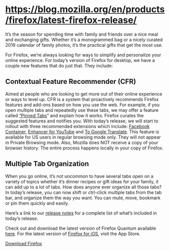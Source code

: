 # https://blog.mozilla.org/en/products/firefox/latest-firefox-release/

It’s the season for spending time with family and friends over a nice meal and exchanging gifts. Whether it’s a monogrammed bag or a nicely curated 2019 calendar of family photos, it’s the practical gifts that get the most use.

For Firefox, we’re always looking for ways to simplify and personalize your online experience. For today’s version of Firefox for desktop, we have a couple new features that do just that. They include:

## Contextual Feature Recommender (CFR)

Aimed at people who are looking to get more out of their online experience or ways to level up. CFR is a system that proactively recommends Firefox features and add-ons based on how you use the web. For example, if you open multiple tabs and repeatedly use these tabs, we may offer a feature called [“Pinned Tabs](https://support.mozilla.org/en-US/kb/pinned-tabs-keep-favorite-websites-open)” and explain how it works. Firefox curates the suggested features and notifies you. With today’s release, we will start to rollout with three recommended extensions which include: [Facebook Container](https://addons.mozilla.org/en-US/firefox/addon/facebook-container/), [Enhancer for YouTube](https://addons.mozilla.org/en-US/firefox/addon/enhancer-for-youtube/) and [To Google Translate](https://addons.mozilla.org/en-US/firefox/addon/to-google-translate/). This feature is available for US users in regular browsing mode only. They will not appear in Private Browsing mode. Also, Mozilla does NOT receive a copy of your browser history. The entire process happens locally in your copy of Firefox.

## Multiple Tab Organization

When you go online, it’s not uncommon to have several tabs open on a variety of topics whether it’s dinner recipes or gift ideas for your family, it can add up to a lot of tabs. How does anyone ever organize all those tabs? In today’s release, you can now shift or ctrl-click multiple tabs from the tab bar, and organize them the way you want. You can mute, move, bookmark or pin them quickly and easily.

Here’s a link to our [release notes](https://www.mozilla.org/firefox/64.0/releasenotes/) for a complete list of what’s included in today’s release.

Check out and download the latest version of Firefox Quantum available [here](http://mozilla.org/firefox/new). For the latest version of [Firefox for iOS](https://itunes.apple.com/us/app/firefox-web-browser/id989804926), visit the App Store.

[Download Firefox](https://www.mozilla.org/firefox/new/?utm_source=blog.mozilla.org&utm_medium=referral&utm_campaign=blog-button)